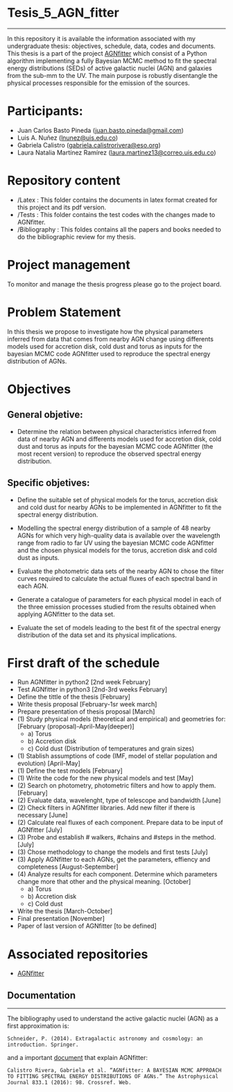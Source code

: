 # Tesis_5_AGN_fitter
---------------------

In this repository it is available the information associated with my undergraduate thesis: objectives, schedule, data, codes and documents. This thesis is a part of the project [AGNfitter](https://github.com/GabrielaCR/AGNfitter) which consist of a Python algorithm implementing a fully Bayesian MCMC method to fit the spectral energy distributions (SEDs) of active galactic nuclei (AGN) and galaxies from the sub-mm to the UV. The main purpose is robustly disentangle the physical processes responsible for the emission of the sources.

# Participants:

  * Juan Carlos Basto Pineda (juan.basto.pineda@gmail.com)
  * Luis A. Nuñez (lnunez@uis.edu.co)
  * Gabriela Calistro (gabriela.calistrorivera@eso.org)
  * Laura Natalia Martínez Ramírez (laura.martinez13@correo.uis.edu.co)
  
# Repository content

  * /Latex : This folder contains the documents in latex format created for this project and its pdf version.
  * /Tests : This folder contains the test codes with the changes made to AGNfitter.
  * /Bibliography : This foldes contains all the papers and books needed to do the bibliographic review for my thesis.
  
# Project management

To monitor and manage the thesis progress please go to the project board.


# Problem Statement

In this thesis we propose to investigate how the physical parameters inferred from data that comes from nearby AGN change using differents models used for accretion disk, cold dust and torus as inputs for the bayesian MCMC code AGNfitter used to reproduce the spectral energy distribution of AGNs. 


# Objectives

## General objetive:
 * Determine the relation between physical characteristics inferred from data of nearby AGN and differents models used for accretion disk, cold dust and torus as inputs for the bayesian MCMC code AGNfitter (the most recent version) to reproduce the observed spectral energy distribution. 

## Specific objetives:
 * Define the suitable set of physical models for the torus, accretion disk and cold dust for nearby AGNs to be implemented in AGNfitter to fit the spectral energy distribution.
 
 * Modelling the spectral energy distribution of a sample of 48 nearby AGNs for which very high-quality data is available over the wavelength range from radio to far UV using the bayesian MCMC code AGNfitter and the chosen physical models for the torus, accretion disk and cold dust as inputs.
 
  * Evaluate the photometric data sets of the nearby AGN to chose the filter curves required to calculate the actual fluxes of each spectral band in each AGN.
 
  * Generate a catalogue of parameters for each physical model in each of the three emission processes studied from the results obtained when applying AGNfitter to the data set.
  
  * Evaluate the set of models leading to the best fit of the spectral energy distribution of the data set and its physical implications.
  
  
# First draft of the schedule
 * Run AGNfitter in python2 [2nd week February]
 * Test AGNfitter in python3 [2nd-3rd weeks February]
 * Define the tittle of the thesis [February]
 * Write thesis proposal [February-1sr week march]
 * Prepare presentation of thesis proposal [March]
 * (1) Study physical models (theoretical and empirical) and geometries for: [February (proposal)-April-May(deeper)]
    * a) Torus
    * b) Accretion disk
    * c) Cold dust (Distribution of temperatures and grain sizes)
 * (1) Stablish assumptions of code (IMF, model of stellar population and evolution) [April-May]
 * (1) Define the test models [February]
 * (1) Write the code for the new physical models and test [May]
 * (2) Search on photometry, photometric filters and how to apply them. [February]
 * (2) Evaluate data, wavelenght, type of telescope and bandwidth [June]
 * (2) Check filters in AGNfitter libraries. Add new filter if there is necessary [June]
 * (2) Calculate real fluxes of each component. Prepare data to be input of AGNfitter [July]
 * (3) Probe and establish # walkers, #chains and #steps in the method. [July]
 * (3) Chose methodology to change the models and first tests [July]
 * (3) Apply AGNfitter to each AGNs, get the parameters, effiency and completeness [August-September]
 * (4) Analyze results for each component. Determine which parameters change more that other and the physical meaning. [October]
    * a) Torus
    * b) Accretion disk
    * c) Cold dust
 * Write the thesis [March-October]
 * Final presentation [November]
 * Paper of last version of AGNfitter [to be defined]

# Associated repositories
 
 * [AGNfitter](https://github.com/GabrielaCR/AGNfitter)


## Documentation
----------------

The bibliography used to understand the active galactic nuclei (AGN) as a first approximation is:

`Schneider, P. (2014). Extragalactic astronomy and cosmology: an introduction. Springer.`

and a important [document](https://arxiv.org/abs/1606.05648#) that explain AGNfitter:

`Calistro Rivera, Gabriela et al. “AGNfitter: A BAYESIAN MCMC APPROACH TO FITTING SPECTRAL ENERGY DISTRIBUTIONS OF AGNs.” The Astrophysical Journal 833.1 (2016): 98. Crossref. Web.`
